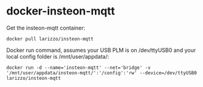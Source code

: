 # docker-insteon-mqtt

Get the insteon-mqtt container:
```
docker pull larizzo/insteon-mqtt
```

Docker run command, assumes your USB PLM is on /dev/ttyUSB0 and your local config folder is /mnt/user/appdata/:
```
docker run -d --name='insteon-mqtt' --net='bridge' -v '/mnt/user/appdata/insteon-mqtt/':'/config':'rw' --device=/dev/ttyUSB0 larizzo/insteon-mqtt
```
